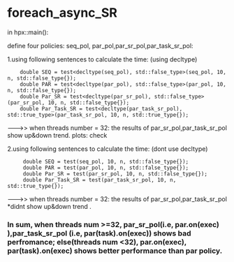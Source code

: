 # foreach_async_SR

in hpx::main():

define four policies: seq_pol, par_pol,par_sr_pol,par_task_sr_pol:

1.using following sentences to calculate the time: (using decltype) 
    
        double SEQ = test<decltype(seq_pol), std::false_type>(seq_pol, 10, n, std::false_type{});
        double PAR = test<decltype(par_pol), std::false_type>(par_pol, 10, n, std::false_type{});
        double Par_SR = test<decltype(par_sr_pol), std::false_type>(par_sr_pol, 10, n, std::false_type{});
        double Par_Task_SR = test<decltype(par_task_sr_pol), std::true_type>(par_task_sr_pol, 10, n, std::true_type{});

  --->>  when threads number = 32:  the results of par_sr_pol,par_task_sr_pol show up&down trend.
  plots: check 
    
2.using following sentences to calculate the time: (dont use decltype) 

         double SEQ = test(seq_pol, 10, n, std::false_type{});
         double PAR = test(par_pol, 10, n, std::false_type{});
         double Par_SR = test(par_sr_pol, 10, n, std::false_type{});
         double Par_Task_SR = test(par_task_sr_pol, 10, n, std::true_type{});
         
  --->>  when threads number = 32:  the results of par_sr_pol,par_task_sr_pol *didnt show up&down trend .       

### In sum, when threads num >=32, par_sr_pol(i.e, par.on(exec) ),par_task_sr_pol (i.e, par(task).on(exec)) shows bad perfromance; else(threads num <32), par.on(exec), par(task).on(exec) shows better performance than par policy.
        
